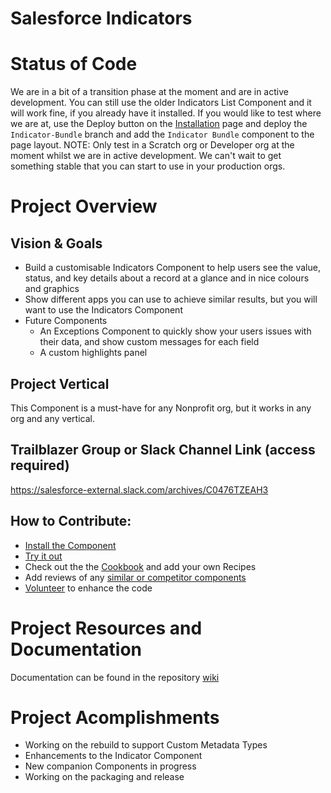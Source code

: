 # Salesforce Indicators

# Status of Code
We are in a bit of a transition phase at the moment and are in active development. 
You can still use the older Indicators List Component and it will work fine, if you already have it installed.
If you would like to test where we are at, use the Deploy button on the [Installation](../../wiki/Installing-Salesforce-Indicators) page and deploy the `Indicator-Bundle` branch and add the `Indicator Bundle` component to the page layout. 
NOTE: Only test in a Scratch org or Developer org at the moment whilst we are in active development.
We can't wait to get something stable that you can start to use in your production orgs. 

# Project Overview
## Vision & Goals
* Build a customisable Indicators Component to help users see the value, status, and key details about a record at a glance and in nice colours and graphics 
* Show different apps you can use to achieve similar results, but you will want to use the Indicators Component
* Future Components
  * An Exceptions Component to quickly show your users issues with their data, and show custom messages for each field
  * A custom highlights panel

## Project Vertical
This Component is a must-have for any Nonprofit org, but it works in any org and any vertical. 

## Trailblazer Group or Slack Channel Link (access required)
https://salesforce-external.slack.com/archives/C0476TZEAH3

## How to Contribute:
- [Install the Component](../../wiki/Installing-Salesforce-Indicators)
- [Try it out](../../wiki/Indicator-Bundle)
- Check out the the [Cookbook](../../wiki/Cookbook) and add your own Recipes
- Add reviews of any [similar or competitor components](../../wiki/Other-Components)
- [Volunteer](../../wiki/How-to-Volunteer) to enhance the code

# Project Resources and Documentation
Documentation can be found in the repository [wiki](../../wiki)

# Project Acomplishments
* Working on the rebuild to support Custom Metadata Types
* Enhancements to the Indicator Component
* New companion Components in progress
* Working on the packaging and release
